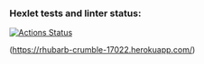 ### Hexlet tests and linter status:
[![Actions Status](https://github.com/ddm14159/php-project-lvl3/workflows/hexlet-check/badge.svg)](https://github.com/ddm14159/php-project-lvl3/actions)

(https://rhubarb-crumble-17022.herokuapp.com/)